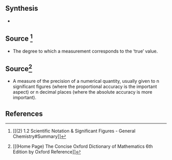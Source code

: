 ## Synthesis
- 
## Source [^1]
- The degree to which a measurement corresponds to the ‘true’ value.

## Source[^2]
- A measure of the precision of a numerical quantity, usually given to n significant figures (where the proportional accuracy is the important aspect) or n decimal places (where the absolute accuracy is more important).
## References

[^1]: [[(2) 1.2 Scientific Notation & Significant Figures - General Chemistry#Summary]]
[^2]: [[(Home Page) The Concise Oxford Dictionary of Mathematics 6th Edition by Oxford Reference]]